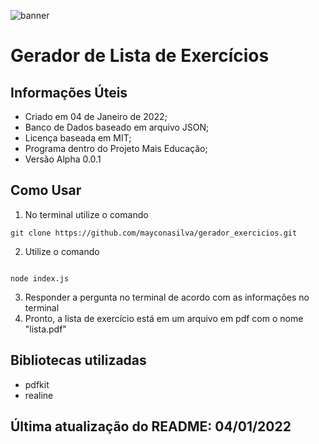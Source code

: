 ![banner](https://live.staticflickr.com/65535/51799234994_c032057934_n.jpg)

# Gerador de Lista de Exercícios




## Informações Úteis

- Criado em 04 de Janeiro de 2022;
- Banco de Dados baseado em arquivo JSON;
- Licença baseada em MIT;
- Programa dentro do Projeto Mais Educação;
- Versão Alpha 0.0.1

## Como Usar

1. No terminal utilize o comando 
```
git clone https://github.com/mayconasilva/gerador_exercicios.git

```
2. Utilize o comando
```

node index.js

```
3. Responder a pergunta no terminal de acordo com as informações no terminal
4. Pronto, a lista de exercício está em um arquivo em pdf com o nome "lista.pdf"

## Bibliotecas utilizadas

- pdfkit
- realine

## Última atualização do README: 04/01/2022
